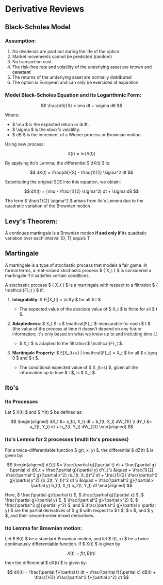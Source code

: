 # Derivative Reviews

## Black-Scholes Model

### **Assumption**:
  1. No dividends are paid out during the life of the option
  2. Market movements cannot be predicted (random)
  3. No transaction cost
  4. The risk-free rate and volatility of the underlying asset are known and **constant**
  5. The returns of the underlying asset are normally distributed
  6. The option is European and can only be exercised at expiration

### Model Black-Scholes Equation and its Logarithmic Form:  

$$ \frac{dS}{S} = \mu dt + \sigma dB $$

Where:

- $ \mu $ is the expected return or drift.
- $ \sigma $ is the stock's volatility.
- $ dB $ is the increment of a Wiener process or Brownian motion.

Using new process:

$$ X(t) = \ln(S(t)) $$

By applying Ito's Lemma, the differential $ dX(t) $ is:

$$ dX(t) = \frac{dS}{S} - \frac{1}{2} \sigma^2 dt $$

Substituting the original SDE into this equation, we obtain:

$$ dX(t) = (\mu - \frac{1}{2} \sigma^2) dt + \sigma dB $$

The term $ \frac{1}{2} \sigma^2 $ arises from Ito's Lemma due to the quadratic variation of the Brownian motion.

##  Levy's Theorem: 
  
A continues martingale is a Brownian motion **if and only if** its quadratic variation over each interval [0, T] equals T



##  Martingale


A martingale is a type of stochastic process that models a fair game. In formal terms, a real-valued stochastic process $ \{ X_t \} $ is considered a martingale if it satisfies certain conditions.

A stochastic process $ \{ X_t \} $ is a martingale with respect to a filtration $ \{ \mathcal{F}_t \} $ if:

1. **Integrability**: $ E[|X_t|] < \infty $ for all $ t $.
   - The expected value of the absolute value of $ X_t $ is finite for all $ t $.

2. **Adaptedness**: $ X_t $ is $ \mathcal{F}_t $-measurable for each $ t $. (the value of the process at time $t$t doesn't depend on any future information; it's only based on what we know up to and including time $t$.)
   - $ X_t $ is adapted to the filtration $ \mathcal{F}_t $.

3. **Martingale Property**: $ E[X_{t+s} | \mathcal{F}_t] = X_t $ for all $ s \geq 0 $ and $ t $.
   - The conditional expected value of $ X_{t+s} $, given all the information up to time $ t $, is $ X_t $.


## Ito's 


### Ito Processes

Let $ X(t) $ and $ Y(t) $ be defined as:

$$
\begin{aligned}
dX_t &= a_1(t, X_t) dt + b_1(t, X_t) dW_{1t} \\
dY_t &= a_2(t, Y_t) dt + b_2(t, Y_t) dW_{2t}
\end{aligned}
$$

### Ito's Lemma for 2 processes (multi Ito's processes)

For a twice-differentiable function $ g(t, x, y) $, the differential $ dZ(t) $ is given by:

$$
\begin{aligned}
dZ(t) &= \frac{\partial g}{\partial t} dt + \frac{\partial g}{\partial x} dX_t + \frac{\partial g}{\partial y} dY_t \\
&\quad + \frac{1}{2} \frac{\partial^2 g}{\partial x^2} (b_1(t, X_t))^2 dt + \frac{1}{2} \frac{\partial^2 g}{\partial y^2} (b_2(t, Y_t))^2 dt \\
&\quad + \frac{\partial^2 g}{\partial x \partial y} b_1(t, X_t) b_2(t, Y_t) dt
\end{aligned}
$$

Here, $ \frac{\partial g}{\partial t} $, $ \frac{\partial g}{\partial x} $, $ \frac{\partial g}{\partial y} $, $ \frac{\partial^2 g}{\partial x^2} $, $ \frac{\partial^2 g}{\partial y^2} $, and $ \frac{\partial^2 g}{\partial x \partial y} $ are the partial derivatives of $ g $ with respect to $ t $, $ x $, and $ y $, and their second-order mixed derivatives.

###  Ito Lemma for Brownian motion:

Let $ B(t) $ be a standard Brownian motion, and let $ f(t, x) $ be a twice continuously differentiable function. If $ X(t) $ is given by

$$ X(t) = f(t, B(t)) $$

then the differential $ dX(t) $ is given by:

$$ dX(t) = \frac{\partial f}{\partial t} dt + \frac{\partial f}{\partial x} dB(t) + \frac{1}{2} \frac{\partial^2 f}{\partial x^2} dt $$

